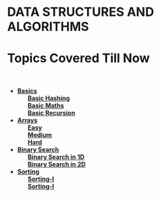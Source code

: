 <h1><b>DATA STRUCTURES AND ALGORITHMS</b></h1>
<h1>Topics Covered Till Now</h1>
<br>

<ul>
<li ><b><a href="https://github.com/kaustubh0777/DSA_Redefined/tree/master/basics">Basics</a></b>
<ul><b><a href="https://github.com/kaustubh0777/DSA_Redefined/tree/master/basics/basic_hashing">Basic Hashing</a></b></ul>
<ul><b><a href="https://github.com/kaustubh0777/DSA_Redefined/tree/master/basics/basic_maths">Basic Maths</a></b></ul>
<ul><b><a href="https://github.com/kaustubh0777/DSA_Redefined/tree/master/basics/basic_recursion">Basic Recursion</a></b></ul>

</li>

<li ><b><a href="https://github.com/kaustubh0777/DSA_Redefined/tree/master/arrays/">Arrays</a></b>
<ul><b><a href="https://github.com/kaustubh0777/DSA_Redefined/tree/master/arrays/easy">Easy</a></b></ul>
<ul><b><a href="https://github.com/kaustubh0777/DSA_Redefined/tree/master/arrays/medium">Medium</a></b></ul>
<ul><b><a href="https://github.com/kaustubh0777/DSA_Redefined/tree/master/arrays/hard">Hard</a></b></ul>
</li>

<li ><b><a href="https://github.com/kaustubh0777/DSA_Redefined/tree/master/binary_search/">Binary Search</a></b>
<ul><b><a href="https://github.com/kaustubh0777/DSA_Redefined/tree/master/binary_search/binary_search_1D">Binary Search in 1D</a></b></ul>
<ul><b><a href="https://github.com/kaustubh0777/DSA_Redefined/tree/master/binary_search/binary_search_2D">Binary Search in 2D</a></b></ul>

</li>

<li ><b><a href="https://github.com/kaustubh0777/DSA_Redefined/tree/master/sorting/">Sorting</a></b>

<ul><b><a href="https://github.com/kaustubh0777/DSA_Redefined/tree/master/sorting/sorting-I">Sorting-I</a></b></ul>
<ul><b><a href="https://github.com/kaustubh0777/DSA_Redefined/tree/master/arrays/sorting/sorting-II">Sorting-I</a></b></ul>

</li>

</ul>

